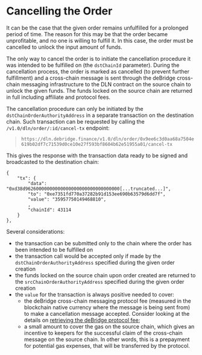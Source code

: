 # Cancelling the Order

It can be the case that the given order remains unfulfilled for a prolonged period of time. The reason for this may be that the order became unprofitable, and no one is willing to fulfill it. In this case, the order must be cancelled to unlock the input amount of funds.

The only way to cancel the order is to initiate the cancellation procedure it was intended to be fulfilled on (the `dstChainId` parameter). During the cancellation process, the order is marked as cancelled (to prevent further fulfillment) and a cross-chain message is sent through the deBridge cross-chain messaging infrastructure to the DLN contract on the source chain to unlock the given funds. The funds locked on the source chain are returned in full including affiliate and protocol fees.

The cancellation procedure can only be initiated by the `dstChainOrderAuthorityAddress` in a separate transaction on the destination chain. Such transaction can be requested by calling the `/v1.0/dln/order/:id/cancel-tx` endpoint:

> `https://dln.debridge.finance/v1.0/dln/order/0x9ee6c3d0aa68a7504e619b02df7c71539d0ce10e27f593bf8604b62e51955a01/cancel-tx`

This gives the response with the transaction data ready to be signed and broadcasted to the destination chain:

```
{ 
    "tx": {
        "data": "0xd38d96260000000000000000000000000000000[...truncated...]",
        "to": "0xe7351fd770a37282b91d153ee690b63579d6dd7f",
        "value": "35957750149468810",
        ,
        "chainId": 43114
    }
},
```

Several considerations:

* the transaction can be submitted only to the chain where the order has been intended to be fulfilled on
* the transaction call would be accepted only if made by the `dstChainOrderAuthorityAddress` specified during the given order creation
* the funds locked on the source chain upon order created are returned to the `srcChainOrderAuthorityAddress` specified during the given order creation
* the `value` for the transaction is always positive needed to cover:
  * the deBridge cross-chain messaging protocol fee (measured in the blockchain native currency where the message is being sent from) to make a cancellation message accepted. Consider looking at the details on [retrieving the deBridge protocol fee](https://docs.debridge.finance/build-with-debridge/getting-started#a-protocol-fee);
  * a small amount to cover the gas on the source chain, which gives an incentive to keepers for the successful claim of the cross-chain message on the source chain. In other words, this is a prepayment for potential gas expenses, that will be transferred by the protocol.
